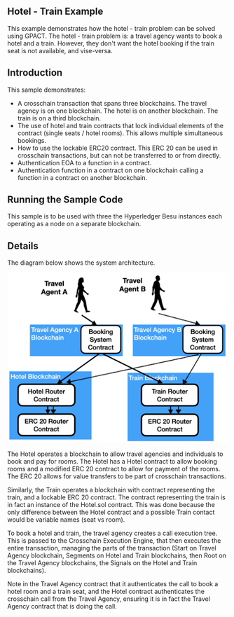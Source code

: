 Hotel - Train Example
----------------
This example demonstrates how the hotel - train problem can be solved
using GPACT. The hotel - train problem is: a travel agency wants to 
book a hotel and a train. However, they don't want the hotel booking
if the train seat is not available, and vise-versa.


## Introduction
This sample demonstrates:
* A crosschain transaction that spans three blockchains. The travel
agency is on one blockchain. The hotel is on another blockchain. The
train is on a third blockchain.  
* The use of hotel and train contracts that lock individual 
  elements of the contract (single seats / hotel rooms). This 
  allows multiple simultaneous bookings.
* How to use the lockable ERC20 contract. This ERC 20 can be used
  in crosschain transactions, but can not be transferred to or from
  directly.
* Authentication EOA to a function in a contract.
* Authentication function in a contract on one blockchain calling a
  function in a contract on another blockchain.


## Running the Sample Code

This sample is to be used with three the Hyperledger Besu instances
each operating as a node on a separate blockchain. 

## Details

The diagram below shows the system architecture.

![Architecture Diagram](./architecture.png)

The Hotel operates a blockchain to allow travel agencies and individuals 
to book and pay for rooms. The Hotel has a Hotel contract to allow booking 
rooms and a modified ERC 20 contract to allow for payment of the rooms.
The ERC 20 allows for value transfers to be part of crosschain transactions. 

Similarly, the Train operates a blockchain with contract representing 
the train, and a lockable ERC 20 contract. The contract representing
the train is in fact an instance of the Hotel.sol contract. This was done because the 
only difference between the Hotel contract and a possible Train contact would be variable 
names (seat vs room). 

To book a hotel and train, the travel agency creates a call execution tree. This is 
passed to the Crosschain Execution Engine, that then executes the entire transaction,
managing the parts of the transaction (Start on Travel Agency blockchain, Segments
on Hotel and Train blockchains, then Root on the Travel Agency blockchains, the Signals
on the Hotel and Train blockchains).

Note in the Travel Agency contract that it authenticates the call to book a hotel room
and a train seat, and the Hotel contract authenticates the crosschain call from the 
Travel Agency, ensuring it is in fact the Travel Agency contract that is doing the call. 